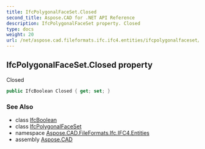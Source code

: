 ```yaml
---
title: IfcPolygonalFaceSet.Closed
second_title: Aspose.CAD for .NET API Reference
description: IfcPolygonalFaceSet property. Closed
type: docs
weight: 20
url: /net/aspose.cad.fileformats.ifc.ifc4.entities/ifcpolygonalfaceset/closed/
---
```

## IfcPolygonalFaceSet.Closed property

Closed

```csharp
public IfcBoolean Closed { get; set; }
```

### See Also

* class [IfcBoolean](../../../aspose.cad.fileformats.ifc.ifc4.types/ifcboolean/)
* class [IfcPolygonalFaceSet](../)
* namespace [Aspose.CAD.FileFormats.Ifc.IFC4.Entities](../../ifcpolygonalfaceset/)
* assembly [Aspose.CAD](../../../)


